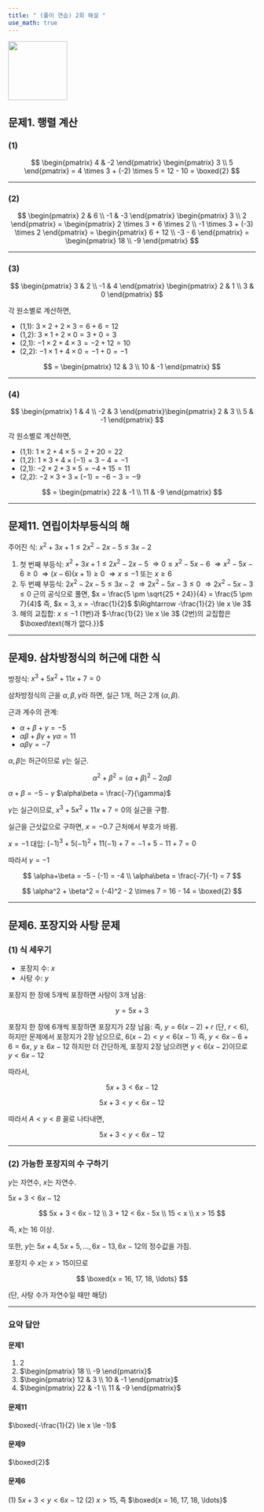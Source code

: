 ```yaml
---
title: " (풀이 연습) 2회 해설 " 
use_math: true
---
```


<img src="https://r2cdn.perplexity.ai/pplx-full-logo-primary-dark%402x.png" class="logo" width="120"/>



## 문제1. 행렬 계산

### (1)

$$
\begin{pmatrix} 4 & -2 \end{pmatrix} \begin{pmatrix} 3 \\ 5 \end{pmatrix}
= 4 \times 3 + (-2) \times 5 = 12 - 10 = \boxed{2}
$$

---

### (2)

$$
\begin{pmatrix} 2 & 6 \\ -1 & -3 \end{pmatrix} \begin{pmatrix} 3 \\ 2 \end{pmatrix}
= \begin{pmatrix} 2 \times 3 + 6 \times 2 \\ -1 \times 3 + (-3) \times 2 \end{pmatrix}
= \begin{pmatrix} 6 + 12 \\ -3 - 6 \end{pmatrix}
= \begin{pmatrix} 18 \\ -9 \end{pmatrix}
$$

---

### (3)

$$
\begin{pmatrix} 3 & 2 \\ -1 & 4 \end{pmatrix} \begin{pmatrix} 2 & 1 \\ 3 & 0 \end{pmatrix}
$$

각 원소별로 계산하면,

- (1,1): $3 \times 2 + 2 \times 3 = 6 + 6 = 12$
- (1,2): $3 \times 1 + 2 \times 0 = 3 + 0 = 3$
- (2,1): $-1 \times 2 + 4 \times 3 = -2 + 12 = 10$
- (2,2): $-1 \times 1 + 4 \times 0 = -1 + 0 = -1$

$$
= \begin{pmatrix} 12 & 3 \\ 10 & -1 \end{pmatrix}
$$

---

### (4)

$$
\begin{pmatrix} 1 & 4 \\ -2 & 3 \end{pmatrix}\begin{pmatrix} 2 & 3 \\ 5 & -1 \end{pmatrix}
$$

각 원소별로 계산하면,

- (1,1): $1 \times 2 + 4 \times 5 = 2 + 20 = 22$
- (1,2): $1 \times 3 + 4 \times (-1) = 3 - 4 = -1$
- (2,1): $-2 \times 2 + 3 \times 5 = -4 + 15 = 11$
- (2,2): $-2 \times 3 + 3 \times (-1) = -6 - 3 = -9$

$$
= \begin{pmatrix} 22 & -1 \\ 11 & -9 \end{pmatrix}
$$

---

## 문제11. 연립이차부등식의 해

주어진 식:
$x^2+3x+1\le 2x^2-2x-5\le 3x-2$

1. 첫 번째 부등식:
$x^2+3x+1 \le 2x^2-2x-5$
$\Rightarrow 0 \le x^2 - 5x - 6$
$\Rightarrow x^2 - 5x - 6 \ge 0$
$\Rightarrow (x-6)(x+1) \ge 0$
$\Rightarrow x \le -1 \text{ 또는 } x \ge 6$
2. 두 번째 부등식:
$2x^2-2x-5 \le 3x-2$
$\Rightarrow 2x^2-5x-3 \le 0$
$\Rightarrow 2x^2-5x-3 \le 0$
근의 공식으로 풀면,
$x = \frac{5 \pm \sqrt{25 + 24}}{4} = \frac{5 \pm 7}{4}$
즉, $x = 3, x = -\frac{1}{2}$
$\Rightarrow -\frac{1}{2} \le x \le 3$
3. 해의 교집합:
$x \le -1$ (1번)과 $-\frac{1}{2} \le x \le 3$ (2번)의 교집합은
$\boxed\text{해가 없다.}}$

---

## 문제9. 삼차방정식의 허근에 대한 식

방정식: $x^3+5x^2+11x+7=0$

삼차방정식의 근을 $\alpha, \beta, \gamma$라 하면,
실근 1개, 허근 2개 ($\alpha, \beta$).

근과 계수의 관계:

- $\alpha+\beta+\gamma = -5$
- $\alpha\beta+\beta\gamma+\gamma\alpha = 11$
- $\alpha\beta\gamma = -7$

$\alpha, \beta$는 허근이므로 $\gamma$는 실근.

$$
\alpha^2 + \beta^2 = (\alpha+\beta)^2 - 2\alpha\beta
$$

$\alpha+\beta = -5 - \gamma$
$\alpha\beta = \frac{-7}{\gamma}$

$\gamma$는 실근이므로, $x^3+5x^2+11x+7=0$의 실근을 구함.

실근을 근삿값으로 구하면, $x=-0.7$ 근처에서 부호가 바뀜.

$x=-1$ 대입:
$(-1)^3 + 5(-1)^2 + 11(-1) + 7 = -1 + 5 - 11 + 7 = 0$

따라서 $\gamma = -1$

$$
\alpha+\beta = -5 - (-1) = -4 \\
\alpha\beta = \frac{-7}{-1} = 7
$$

$$
\alpha^2 + \beta^2 = (-4)^2 - 2 \times 7 = 16 - 14 = \boxed{2}
$$

---

## 문제6. 포장지와 사탕 문제

### (1) 식 세우기

- 포장지 수: $x$
- 사탕 수: $y$

포장지 한 장에 5개씩 포장하면 사탕이 3개 남음:

$$
y = 5x + 3
$$

포장지 한 장에 6개씩 포장하면 포장지가 2장 남음:
즉, $y = 6(x-2) + r$ (단, $r < 6$), 하지만 문제에서 포장지가 2장 남으므로,
$6(x-2) < y < 6(x-1)$
즉, $y < 6x - 6 + 6 = 6x$, $y \geq 6x - 12$
하지만 더 간단하게, 포장지 2장 남으려면 $y < 6(x-2)$이므로
$y < 6x - 12$

따라서,

$$
5x + 3 < 6x - 12
$$

$$
5x + 3 < y < 6x - 12
$$

따라서 $A < y < B$ 꼴로 나타내면,

$$
5x + 3 < y < 6x - 12
$$

---

### (2) 가능한 포장지의 수 구하기

$y$는 자연수, $x$는 자연수.

$5x + 3 < 6x - 12$

$$
5x + 3 < 6x - 12 \\
3 + 12 < 6x - 5x \\
15 < x \\
x > 15
$$

즉, $x$는 16 이상.

또한, $y$는 $5x + 4, 5x + 5, ..., 6x - 13, 6x - 12$의 정수값을 가짐.

포장지 수 $x$는 $x > 15$이므로

$$
\boxed{x = 16, 17, 18, \ldots}
$$

(단, 사탕 수가 자연수일 때만 해당)

---

### 요약 답안

#### 문제1

1. $2$
2. $\begin{pmatrix} 18 \\ -9 \end{pmatrix}$
3. $\begin{pmatrix} 12 & 3 \\ 10 & -1 \end{pmatrix}$
4. $\begin{pmatrix} 22 & -1 \\ 11 & -9 \end{pmatrix}$

#### 문제11

$\boxed{-\frac{1}{2} \le x \le -1}$

#### 문제9

$\boxed{2}$

#### 문제6

(1) $5x+3 < y < 6x-12$
(2) $x > 15$, 즉 $\boxed{x = 16, 17, 18, \ldots}$

